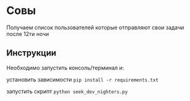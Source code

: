 
# Совы

Получаем список пользователей которые отправляют свои задачи после 12ти ночи

## Инструкции

Необходимо запустить консоль/терминал и:

установить зависимости ```pip install -r requirements.txt```

запустить скрипт ```python seek_dev_nighters.py```
